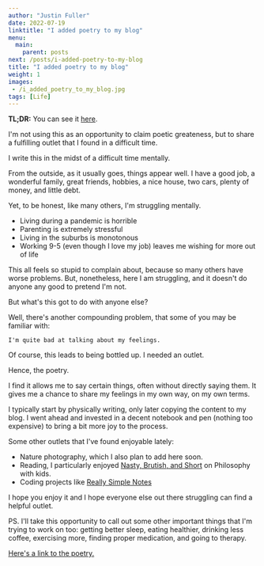 ```yaml
---
author: "Justin Fuller"
date: 2022-07-19
linktitle: "I added poetry to my blog"
menu:
  main:
    parent: posts
next: /posts/i-added-poetry-to-my-blog
title: "I added poetry to my blog"
weight: 1
images:
 - /i_added_poetry_to_my_blog.jpg
tags: [Life]
---
```


**TL;DR:** You can see it [here](/tags/poetry).

I'm not using this as an opportunity to claim poetic greateness, but
to share a fulfilling outlet that I found in a difficult time.

<!--more-->

I write this in the midst of a difficult time mentally.

From the outside, as it usually goes, things appear well. I have a good job, a wonderful family,
great friends, hobbies, a nice house, two cars, plenty of money, and little debt.

Yet, to be honest, like many others, I'm struggling mentally.

* Living during a pandemic is horrible
* Parenting is extremely stressful
* Living in the suburbs is monotonous
* Working 9-5 (even though I love my job) leaves me wishing for more out of life

This all feels so stupid to complain about, because so many others have worse problems.
But, nonetheless, here I am struggling, and it doesn't do anyone any good to pretend I'm not.

But what's this got to do with anyone else?

Well, there's another compounding problem, that some of you may be familiar with: 

    I'm quite bad at talking about my feelings.

Of course, this leads to being bottled up. I needed an outlet.

Hence, the poetry.

I find it allows me to say certain things, often without directly saying them.
It gives me a chance to share my feelings in my own way, on my own terms.

I typically start by physically writing, only later copying the content to my blog.
I went ahead and invested in a decent notebook and pen (nothing too expensive) to bring a bit more joy to the process.

Some other outlets that I've found enjoyable lately:
* Nature photography, which I also plan to add here soon.
* Reading, I particularly enjoyed [Nasty, Brutish, and Short](https://amzn.to/3ceRMmm) on Philosophy with kids.
* Coding projects like [Really Simple Notes](https://www.reallysimplenotes.com)

I hope you enjoy it and I hope everyone else out there struggling can find a helpful outlet.

PS. I'll take this opportunity to call out some other important things that I'm trying to work on too: getting better sleep, eating healthier, drinking less coffee, exercising more, finding proper medication, and going to therapy.

[Here's a link to the poetry.](/tags/poetry)
